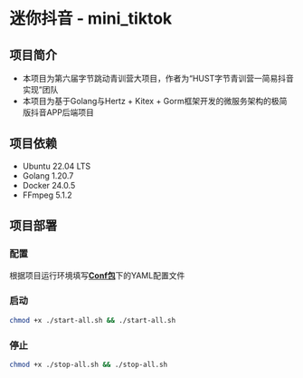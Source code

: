 # 迷你抖音 - mini_tiktok
## 项目简介
* 本项目为第六届字节跳动青训营大项目，作者为“HUST字节青训营一简易抖音实现”团队
* 本项目为基于Golang与Hertz + Kitex + Gorm框架开发的微服务架构的极简版抖音APP后端项目
## 项目依赖
* Ubuntu 22.04 LTS
* Golang 1.20.7
* Docker 24.0.5
* FFmpeg 5.1.2
## 项目部署
### 配置
根据项目运行环境填写[**Conf包**](https://github.com/HUST-MiniTiktok/mini_tiktok/tree/master/pkg/conf)下的YAML配置文件
### 启动
```bash
chmod +x ./start-all.sh && ./start-all.sh
```
### 停止
```bash
chmod +x ./stop-all.sh && ./stop-all.sh
```
